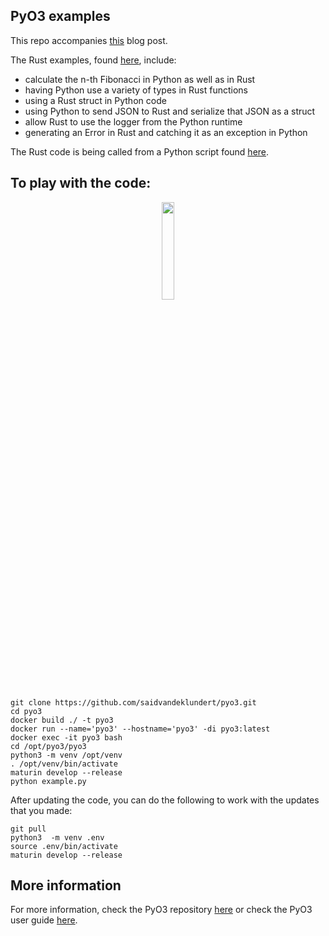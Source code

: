 ## PyO3 examples

This repo accompanies [this](https://saidvandeklundert.net/learn/2021-11-18-calling-rust-from-python-using-pyo3/) blog post.

The Rust examples, found [here](https://github.com/saidvandeklundert/pyo3/blob/main/pyo3/src/lib.rs), include:
- calculate the n-th Fibonacci in Python as well as in Rust
- having Python use a variety of types in Rust functions
- using a Rust struct in Python code
- using Python to send JSON to Rust and serialize that JSON as a struct
- allow Rust to use the logger from the Python runtime
- generating an Error in Rust and catching it as an exception in Python

The Rust code is being called from a Python script found [here](https://github.com/saidvandeklundert/pyo3/blob/main/pyo3/example.py). 

## To play with the code:

<p align="center">
  <img width="20%" height="20%" src="https://github.com/saidvandeklundert/pyo3/blob/main/img/pyo3.png">
</p>



```
git clone https://github.com/saidvandeklundert/pyo3.git
cd pyo3
docker build ./ -t pyo3
docker run --name='pyo3' --hostname='pyo3' -di pyo3:latest
docker exec -it pyo3 bash
cd /opt/pyo3/pyo3
python3 -m venv /opt/venv
. /opt/venv/bin/activate
maturin develop --release
python example.py
```

After updating the code, you can do the following to work with the updates that you made:

```
git pull
python3  -m venv .env
source .env/bin/activate
maturin develop --release
```

## More information

For more information, check the PyO3 repository [here](https://github.com/PyO3/pyo3) or check the PyO3 user guide [here](https://pyo3.rs/main/).